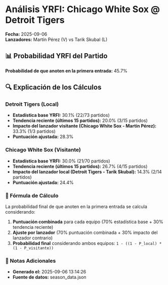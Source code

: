 # Análisis YRFI: Chicago White Sox @ Detroit Tigers

**Fecha:** 2025-09-06  
**Lanzadores:** Martín Pérez (V) vs Tarik Skubal (L)

## 📊 Probabilidad YRFI del Partido

**Probabilidad de que anoten en la primera entrada:** 45.7%

## 🔍 Explicación de los Cálculos

### Detroit Tigers (Local)
- **Estadística base YRFI:** 30.1% (22/73 partidos)
- **Tendencia reciente (últimos 15 partidos):** 20.0% (3/15 partidos)
- **Impacto del lanzador visitante (Chicago White Sox - Martín Pérez):** 33.3% (1/3 partidos)
- **Puntuación ajustada:** 28.3%

### Chicago White Sox (Visitante)
- **Estadística base YRFI:** 30.0% (21/70 partidos)
- **Tendencia reciente (últimos 15 partidos):** 26.7% (4/15 partidos)
- **Impacto del lanzador local (Detroit Tigers - Tarik Skubal):** 14.3% (2/14 partidos)
- **Puntuación ajustada:** 24.4%

### 📝 Fórmula de Cálculo

La probabilidad final de que anoten en la primera entrada se calcula considerando:
1. **Puntuación combinada** para cada equipo (70% estadística base + 30% tendencia reciente)
2. **Ajuste por lanzador** (70% puntuación combinada + 30% impacto del lanzador contrario)
3. **Probabilidad final** considerando ambos equipos: `1 - ((1 - P_local) * (1 - P_visitante))`

### 📌 Notas Adicionales

- **Generado el:** 2025-09-06 13:14:26
- **Fuente de datos:** season_data.json
